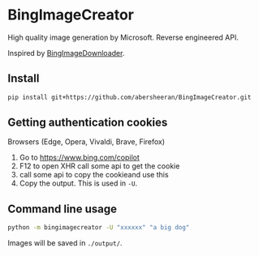 # BingImageCreator

High quality image generation by Microsoft. Reverse engineered API.

Inspired by [BingImageDownloader](https://github.com/yihong0618/BingImageCreator).

## Install

```bash
pip install git+https://github.com/abersheeran/BingImageCreator.git
```

## Getting authentication cookies

Browsers (Edge, Opera, Vivaldi, Brave, Firefox)

1. Go to https://www.bing.com/copilot
2. F12 to open XHR call some api to get the cookie
3. call some api to copy the cookieand use this
4. Copy the output. This is used in `-U`.

## Command line usage

```bash
python -m bingimagecreator -U "xxxxxx" "a big dog"
```

Images will be saved in `./output/`.
